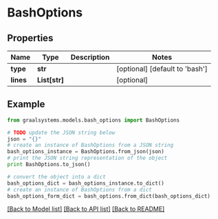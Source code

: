 # BashOptions


## Properties

Name | Type | Description | Notes
------------ | ------------- | ------------- | -------------
**type** | **str** |  | [optional] [default to 'bash']
**lines** | **List[str]** |  | [optional] 

## Example

```python
from graalsystems.models.bash_options import BashOptions

# TODO update the JSON string below
json = "{}"
# create an instance of BashOptions from a JSON string
bash_options_instance = BashOptions.from_json(json)
# print the JSON string representation of the object
print BashOptions.to_json()

# convert the object into a dict
bash_options_dict = bash_options_instance.to_dict()
# create an instance of BashOptions from a dict
bash_options_form_dict = bash_options.from_dict(bash_options_dict)
```
[[Back to Model list]](../README.md#documentation-for-models) [[Back to API list]](../README.md#documentation-for-api-endpoints) [[Back to README]](../README.md)


